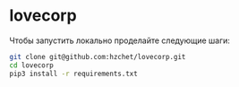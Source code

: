 # lovecorp
Чтобы запустить локально проделайте следующие шаги:
```bash
git clone git@github.com:hzchet/lovecorp.git
cd lovecorp
pip3 install -r requirements.txt
```
